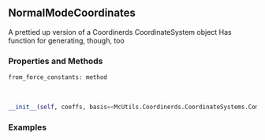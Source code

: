 ## <a id="Psience.Molecools.Vibrations.NormalModeCoordinates">NormalModeCoordinates</a>
A prettied up version of a Coordinerds CoordinateSystem object
    Has function for generating, though, too

### Properties and Methods
```python
from_force_constants: method
```
<a id="Psience.Molecools.Vibrations.NormalModeCoordinates.__init__">&nbsp;</a>
```python
__init__(self, coeffs, basis=<McUtils.Coordinerds.CoordinateSystems.CommonCoordinateSystems.CartesianCoordinateSystem3D object at 0x10e190320>, name=None, freqs=None): 
```

### Examples

